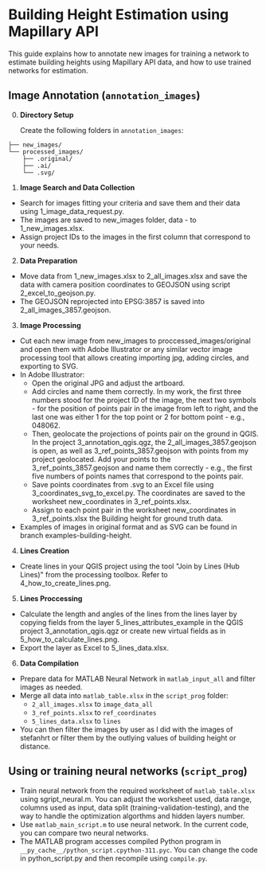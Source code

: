 # Building Height Estimation using Mapillary API

This guide explains how to annotate new images for training a network to estimate building heights using Mapillary API data, and how to use trained networks for estimation.

## Image Annotation (`annotation_images`)

0. **Directory Setup**

   Create the following folders in `annotation_images`:
	
```annotation_images/
├── new_images/
└── processed_images/
    ├── .original/
    ├── .ai/
    └── .svg/
```

1. **Image Search and Data Collection**

- Search for images fitting your criteria and save them and their data using 1_image_data_request.py.
- The images are saved to new_images folder, data - to 1_new_images.xlsx.
- Assign project IDs to the images in the first column that correspond to your needs.

2. **Data Preparation**

- Move data from 1_new_images.xlsx to 2_all_images.xlsx and save the data with camera position coordinates to GEOJSON using script 2_excel_to_geojson.py.
- The GEOJSON reprojected into EPSG:3857 is saved into 2_all_images_3857.geojson.

3. **Image Processing**

- Cut each new image from new_images to proccessed_images/original and open them with Adobe Illustrator or any similar vector image processing tool that allows creating importing jpg, adding circles, and exporting to SVG.
- In Adobe Illustrator:
	- Open the original JPG and adjust the artboard.
	- Add circles and name them correctly. In my work, the first three numbers stood for the project ID of the image, the next two symbols - for the position of points pair in the image from left to right, and the last one was either 1 for the top point or 2 for bottom point - e.g., 048062.
	- Then, geolocate the projections of points pair on the ground in QGIS. In the project 3_annotation_qgis.qgz, the 2_all_images_3857.geojson is open, as well as 3_ref_points_3857.geojson with points from my project geolocated. Add your points to the 3_ref_points_3857.geojson and name them correctly - e.g., the first five numbers of points names that correspond to the points pair.
	- Save points coordinates from .svg to an Excel file using 3_coordinates_svg_to_excel.py. The coordinates are saved to the worksheet new_coordinates in 3_ref_points.xlsx.
	- Assign to each point pair in the worksheet new_coordinates in 3_ref_points.xlsx the Building height for ground truth data.
 - Examples of images in original format and as SVG can be found in branch examples-building-height.

4. **Lines Creation**

- Create lines in your QGIS project using the tool "Join by Lines (Hub Lines)" from the processing toolbox. Refer to 4_how_to_create_lines.png. 

5. **Lines Proccessing**

- Calculate the length and angles of the lines from the lines layer by copying fields from the layer 5_lines_attributes_example in the QGIS project 3_annotation_qgis.qgz or create new virtual fields as in 5_how_to_calculate_lines.png.
- Export the layer as Excel to 5_lines_data.xlsx.

6. **Data Compilation**

- Prepare data for MATLAB Neural Network in `matlab_input_all` and filter images as needed.
- Merge all data into `matlab_table.xlsx` in the `script_prog` folder:
  - `2_all_images.xlsx` to `image_data_all`
  - `3_ref_points.xlsx` to `ref_coordinates`
  - `5_lines_data.xlsx` to `lines`
- You can then filter the images by user as I did with the images of stefanhrt or filter them by the outlying values of building height or distance.

## Using or training neural networks (`script_prog`)
- Train neural network from the required worksheet of `matlab_table.xlsx` using sgript_neural.m. You can adjust the worksheet used, data range, columns used as input, data split (training-validation-testing), and the way to handle the optimization algorthms and hidden layers number.
- Use `matlab_main_script.m` to use neural network. In the current code, you can compare two neural networks. 
- The MATLAB program accesses compiled Python program in `__py_cache__/python_script.cpython-311.pyc`. You can change the code in python_script.py and then recompile using `compile.py`.
  

